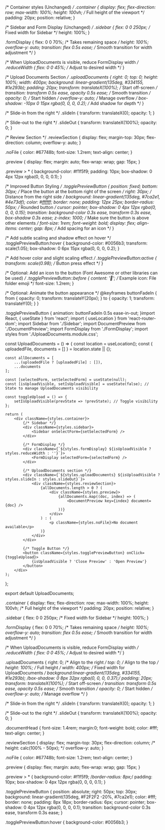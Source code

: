 













/* Container styles (Unchanged) */
.container {
    display: flex;
    flex-direction: row;
    max-width: 100%;
    height: 100vh; /* Full height of the viewport */
    padding: 20px;
    position: relative;
}

/* Sidebar and Form Display (Unchanged) */
.sidebar {
    flex: 0 0 250px; /* Fixed width for Sidebar */
    height: 100%;
}

.formDisplay {
    flex: 0 0 70%; /* Takes remaining space */
    height: 100%;
    overflow-y: auto;
    transition: flex 0.5s ease; /* Smooth transition for width adjustment */
}

/* When UploadDocuments is visible, reduce FormDisplay width */
.reduceWidth {
    flex: 0 0 45%; /* Adjust to desired width */
}

/* Upload Documents Section */
.uploadDocuments {
    right: 0;
    top: 0;
    height: 100%;
    width: 400px;
    background: linear-gradient(135deg, #334155, #1e293b);
    padding: 20px;
    transform: translateX(100%); /* Start off-screen */
    transition: transform 0.5s ease, opacity 0.5s ease; /* Smooth transition */
    opacity: 0; /* Start hidden */
    overflow-y: auto; /* Manage overflow */
    box-shadow: -10px 0 15px rgba(0, 0, 0, 0.2); /* Add shadow for depth */
}

/* Slide-in from the right */
.slideIn {
    transform: translateX(0);
    opacity: 1;
}

/* Slide-out to the right */
.slideOut {
    transform: translateX(100%);
    opacity: 0;
}

/* Review Section */
.reviewSection {
    display: flex;
    margin-top: 30px;
    flex-direction: column;
    overflow-y: auto;
}

.noFile {
    color: #67748b;
    font-size: 1.2rem;
    text-align: center;
}

.preview {
    display: flex;
    margin: auto;
    flex-wrap: wrap;
    gap: 15px;
}

.preview > * {
    background-color: #f1f5f9;
    padding: 10px;
    box-shadow: 0 4px 12px rgba(0, 0, 0, 0.1);
}

/* Improved Button Styling */
.togglePreviewButton {
    position: fixed;
    bottom: 30px; /* Place the button at the bottom right of the screen */
    right: 30px; /* Distance from the right side */
    background: linear-gradient(135deg, #7ca2e1, #4e73df);
    color: #ffffff;
    border: none;
    padding: 12px 25px;
    border-radius: 50px; /* Rounded button */
    cursor: pointer;
    box-shadow: 0 4px 12px rgba(0, 0, 0, 0.15);
    transition: background-color 0.3s ease, transform 0.3s ease, box-shadow 0.3s ease;
    z-index: 1000; /* Make sure the button is above other elements */
    font-size: 1rem;
    font-weight: bold;
    display: flex;
    align-items: center;
    gap: 8px; /* Add spacing for an icon */
}

/* Add subtle scaling and shadow effect on hover */
.togglePreviewButton:hover {
    background-color: #0056b3;
    transform: scale(1.05);
    box-shadow: 0 6px 15px rgba(0, 0, 0, 0.2);
}

/* Add hover color and slight scaling effect */
.togglePreviewButton:active {
    transform: scale(0.98); /* Button press effect */
}

/* Optional: Add an icon to the button (Font Awesome or other libraries can be used) */
.togglePreviewButton::before {
    content: '📂'; /* Example icon: File folder emoji */
    font-size: 1.2rem;
}

/* Optional: Animate the button appearance */
@keyframes buttonFadeIn {
    from {
        opacity: 0;
        transform: translateY(20px);
    }
    to {
        opacity: 1;
        transform: translateY(0);
    }
}

.togglePreviewButton {
    animation: buttonFadeIn 0.5s ease-in-out;
}import React, { useState } from 'react';
import { useLocation } from 'react-router-dom';
import Sidebar from './Sidebar';
import DocumentPreview from './DocumentPreview';
import FormDisplay from './FormDisplay';
import styles from './UploadDocuments.module.css';

const UploadDocuments = () => {
    const location = useLocation();
    const { uploadedFile, documents = [] } = location.state || {};

    const allDocuments = [
        ...(uploadedFile ? [uploadedFile] : []),
        ...documents
    ];

    const [selectedForm, setSelectedForm] = useState(null);
    const [isUploadVisible, setIsUploadVisible] = useState(false); // State to manage UploadDocuments visibility

    const toggleUpload = () => {
        setIsUploadVisible(prevState => !prevState); // Toggle visibility
    };

    return (
        <div className={styles.container}>
            {/* Sidebar */}
            <div className={styles.sidebar}>
                <Sidebar onSelectForm={setSelectedForm} />
            </div>

            {/* FormDisplay */}
            <div className={`${styles.formDisplay} ${isUploadVisible ? styles.reduceWidth : ''}`}>
                <FormDisplay selectedForm={selectedForm} />
            </div>

            {/* UploadDocuments section */}
            <div className={`${styles.uploadDocuments} ${isUploadVisible ? styles.slideIn : styles.slideOut}`}>
                <div className={styles.reviewSection}>
                    {allDocuments.length > 0 ? (
                        <div className={styles.preview}>
                            {allDocuments.map((doc, index) => (
                                <DocumentPreview key={index} document={doc} />
                            ))}
                        </div>
                    ) : (
                        <p className={styles.noFile}>No document available</p>
                    )}
                </div>
            </div>

            {/* Toggle Button */}
            <button className={styles.togglePreviewButton} onClick={toggleUpload}>
                {isUploadVisible ? 'Close Preview' : 'Open Preview'}
            </button>
        </div>
    );
};

export default UploadDocuments;


.container {
    display: flex;
    flex-direction: row;
    max-width: 100%;
    height: 100vh; /* Full height of the viewport */
    padding: 20px;
    position: relative;
}

.sidebar {
    flex: 0 0 250px; /* Fixed width for Sidebar */
    height: 100%;
}

.formDisplay {
    flex: 0 0 70%; /* Takes remaining space */
    height: 100%;
    overflow-y: auto;
    transition: flex 0.5s ease; /* Smooth transition for width adjustment */
}

/* When UploadDocuments is visible, reduce FormDisplay width */
.reduceWidth {
    flex: 0 0 45%; /* Adjust to desired width */
}

.uploadDocuments {
    right: 0; /* Align to the right */
    top: 0; /* Align to the top */
    height: 100%; /* Full height */
    width: 400px; /* Fixed width for UploadDocuments */
    background:linear-gradient(135deg, #334155, #1e293b);
    /*box-shadow: 0 8px 32px rgba(0, 0, 0, 0.37);*/
    padding: 20px;
    transform: translateX(100%); /* Start off-screen */
    transition: transform 0.5s ease, opacity 0.5s ease; /* Smooth transition */
    opacity: 0; /* Start hidden */
    overflow-y: auto; /* Manage overflow */
}

/* Slide-in from the right */
.slideIn {
    transform: translateX(0);
    opacity: 1;
}

/* Slide-out to the right */
.slideOut {
    transform: translateX(100%);
    opacity: 0;
}

.documentHead {
    font-size: 1.4rem;
    margin:0;
    font-weight: bold;
    color: #fff;
    text-align: center;
} 

.reviewSection {
       display: flex;
    margin-top: 30px;
    flex-direction: column;
    /* height: calc(100% - 50px); */
    overflow-y: auto;
}

.noFile {
    color: #67748b;
    font-size: 1.2rem;
    text-align: center;
}

.preview {
    display: flex;
    margin: auto;
    flex-wrap: wrap;
    gap: 15px;
}

.preview > * {
    background-color: #f1f5f9;
    /*border-radius: 8px;*/
    padding: 10px;
    box-shadow: 0 4px 12px rgba(0, 0, 0, 0.1);
}

.togglePreviewButton {
    position: absolute;
    right: 50px;
    top: 30px;
    background: linear-gradient(135deg, #F2F2F2 -20%, #7ca2e1);
    color: #fff;
    border: none;
    padding: 8px 18px;
    border-radius: 6px;
    cursor: pointer;
    box-shadow: 0 4px 12px rgba(0, 0, 0, 0.1);
    transition: background-color 0.3s ease, transform 0.3s ease;
}

.togglePreviewButton:hover {
    background-color: #0056b3;
}
